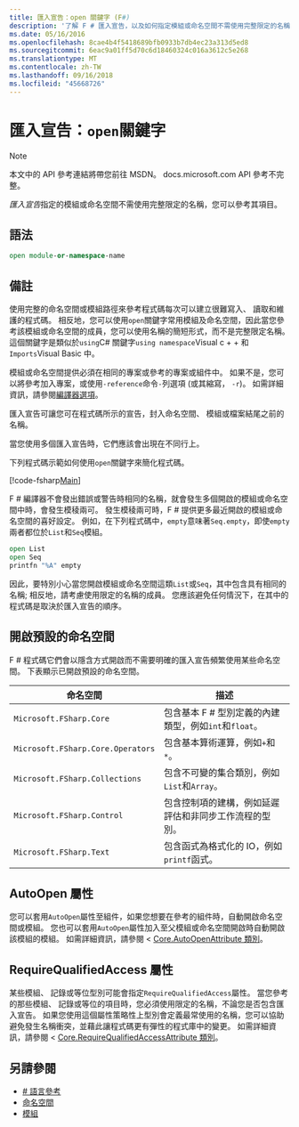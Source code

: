 ```yaml
---
title: 匯入宣告：open 關鍵字 (F#)
description: '了解 F # 匯入宣告，以及如何指定模組或命名空間不需使用完整限定的名稱，您可以參考其項目。'
ms.date: 05/16/2016
ms.openlocfilehash: 8cae4b4f5418689bfb0933b7db4ec23a313d5ed8
ms.sourcegitcommit: 6eac9a01ff5d70c6d18460324c016a3612c5e268
ms.translationtype: MT
ms.contentlocale: zh-TW
ms.lasthandoff: 09/16/2018
ms.locfileid: "45668726"
---
```

# <a name="import-declarations-the-open-keyword"></a>匯入宣告：`open`關鍵字

> [!NOTE]
本文中的 API 參考連結將帶您前往 MSDN。  docs.microsoft.com API 參考不完整。

*匯入宣告*指定的模組或命名空間不需使用完整限定的名稱，您可以參考其項目。

## <a name="syntax"></a>語法

```fsharp
open module-or-namespace-name
```

## <a name="remarks"></a>備註

使用完整的命名空間或模組路徑來參考程式碼每次可以建立很難寫入、 讀取和維護的程式碼。 相反地，您可以使用`open`關鍵字常用模組及命名空間，因此當您參考該模組或命名空間的成員，您可以使用名稱的簡短形式，而不是完整限定名稱。 這個關鍵字是類似於`using`C# 關鍵字`using namespace`Visual c + + 和`Imports`Visual Basic 中。

模組或命名空間提供必須在相同的專案或參考的專案或組件中。 如果不是，您可以將參考加入專案，或使用`-reference`命令`-`列選項 (或其縮寫， `-r`)。 如需詳細資訊，請參閱[編譯器選項](compiler-options.md)。

匯入宣告可讓您可在程式碼所示的宣告，封入命名空間、 模組或檔案結尾之前的名稱。

當您使用多個匯入宣告時，它們應該會出現在不同行上。

下列程式碼示範如何使用`open`關鍵字來簡化程式碼。

[!code-fsharp[Main](../../../samples/snippets/fsharp/lang-ref-2/snippet6801.fs)]

F # 編譯器不會發出錯誤或警告時相同的名稱，就會發生多個開啟的模組或命名空間中時，會發生模稜兩可。 發生模稜兩可時，F # 提供更多最近開啟的模組或命名空間的喜好設定。 例如，在下列程式碼中，`empty`意味著`Seq.empty`，即使`empty`兩者都位於`List`和`Seq`模組。

```fsharp
open List
open Seq
printfn "%A" empty
```

因此，要特別小心當您開啟模組或命名空間這類`List`或`Seq`，其中包含具有相同的名稱; 相反地，請考慮使用限定的名稱的成員。 您應該避免任何情況下，在其中的程式碼是取決於匯入宣告的順序。

## <a name="namespaces-that-are-open-by-default"></a>開啟預設的命名空間

F # 程式碼它們會以隱含方式開啟而不需要明確的匯入宣告頻繁使用某些命名空間。 下表顯示已開啟預設的命名空間。

|命名空間|描述|
|---------|-----------|
|`Microsoft.FSharp.Core`|包含基本 F # 型別定義的內建類型，例如`int`和`float`。|
|`Microsoft.FSharp.Core.Operators`|包含基本算術運算，例如`+`和`*`。|
|`Microsoft.FSharp.Collections`|包含不可變的集合類別，例如`List`和`Array`。|
|`Microsoft.FSharp.Control`|包含控制項的建構，例如延遲評估和非同步工作流程的型別。|
|`Microsoft.FSharp.Text`|包含函式為格式化的 IO，例如`printf`函式。|

## <a name="autoopen-attribute"></a>AutoOpen 屬性

您可以套用`AutoOpen`屬性至組件，如果您想要在參考的組件時，自動開啟命名空間或模組。 您也可以套用`AutoOpen`屬性加入至父模組或命名空間開啟時自動開啟該模組的模組。 如需詳細資訊，請參閱 < [Core.AutoOpenAttribute 類別](https://msdn.microsoft.com/visualfsharpdocs/conceptual/core.autoopenattribute-class-%5bfsharp%5d)。

## <a name="requirequalifiedaccess-attribute"></a>RequireQualifiedAccess 屬性

某些模組、 記錄或等位型別可能會指定`RequireQualifiedAccess`屬性。 當您參考的那些模組、 記錄或等位的項目時，您必須使用限定的名稱，不論您是否包含匯入宣告。 如果您使用這個屬性策略性上型別會定義最常使用的名稱，您可以協助避免發生名稱衝突，並藉此讓程式碼更有彈性的程式庫中的變更。 如需詳細資訊，請參閱 < [Core.RequireQualifiedAccessAttribute 類別](https://msdn.microsoft.com/visualfsharpdocs/conceptual/core.requirequalifiedaccessattribute-class-%5Bfsharp%5D)。

## <a name="see-also"></a>另請參閱

- [# 語言參考](index.md)
- [命名空間](namespaces.md)
- [模組](modules.md)

